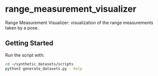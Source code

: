 # range_measurement_visualizer
Range Measurement Visualizer: visualization of the range measurements taken by a pose.

## Getting Started

Run the script with:

```bash
cd ~/synthetic_datasets/scripts
python3 generate_datasets.py --help
```